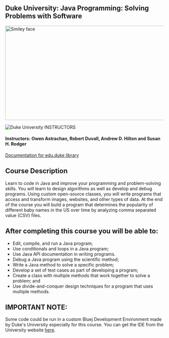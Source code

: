 ## Duke University: Java Programming: Solving Problems with Software

<img src="https://users.cs.duke.edu/~qiangcao/qiang_pics/duke_logo_6.png" alt="Smiley face" height="300" width="600">

![Duke University](http://i.imgur.com/Qktqnu1.png) INSTRUCTORS
#### Instructors: Owen Astrachan, Robert Duvall, Andrew D. Hilton and Susan H. Rodger

[Documentation for edu.duke library](http://www.dukelearntoprogram.com/course2/doc/)

## Course Description

Learn to code in Java and improve your programming and problem-solving skills. You will learn to design algorithms as well as develop and debug programs. Using custom open-source classes, you will write programs that access and transform images, websites, and other types of data. At the end of the course you will build a program that determines the popularity of different baby names in the US over time by analyzing comma separated value (CSV) files. 

## After completing this course you will be able to:

- Edit, compile, and run a Java program;
- Use conditionals and loops in a Java program;
- Use Java API documentation in writing programs. 
- Debug a Java program using the scientific method;
- Write a Java method to solve a specific problem;
- Develop a set of test cases as part of developing a program;
- Create a class with multiple methods that work together to solve a problem; and
- Use divide-and-conquer design techniques for a program that uses multiple methods.

## IMPORTANT NOTE:

Some code could be run in a custom Bluej Development Environment made by Duke's University especially for this course. You can get the IDE from the University website <a href="http://www.dukelearntoprogram.com/downloads/bluej.php?course=2">here</a>.
